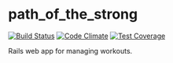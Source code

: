 path_of_the_strong
===============

[![Build Status](https://travis-ci.org/cameronstanley/path_of_the_strong.svg?branch=master)](https://travis-ci.org/cameronstanley/path_of_the_strong)
[![Code Climate](https://codeclimate.com/github/cameronstanley/path_of_the_strong/badges/gpa.svg)](https://codeclimate.com/github/cameronstanley/path_of_the_strong)
[![Test Coverage](https://codeclimate.com/github/cameronstanley/path_of_the_strong/badges/coverage.svg)](https://codeclimate.com/github/cameronstanley/path_of_the_strong/coverage)

Rails web app for managing workouts.
